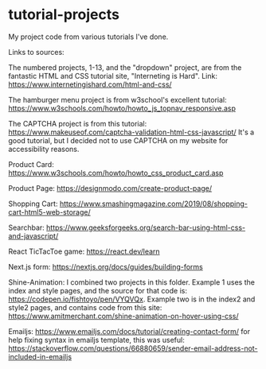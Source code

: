 # tutorial-projects
My project code from various tutorials I've done.

Links to sources:

The numbered projects, 1-13, and the "dropdown" project, are from the fantastic HTML and CSS tutorial site, "Interneting is Hard". Link: https://www.internetingishard.com/html-and-css/

The hamburger menu project is from w3school's excellent tutorial: https://www.w3schools.com/howto/howto_js_topnav_responsive.asp

The CAPTCHA project is from this tutorial: https://www.makeuseof.com/captcha-validation-html-css-javascript/
It's a good tutorial, but I decided not to use CAPTCHA on my website for accessibility reasons.

Product Card: https://www.w3schools.com/howto/howto_css_product_card.asp

Product Page: https://designmodo.com/create-product-page/

Shopping Cart: https://www.smashingmagazine.com/2019/08/shopping-cart-html5-web-storage/

Searchbar: https://www.geeksforgeeks.org/search-bar-using-html-css-and-javascript/

React TicTacToe game: https://react.dev/learn

Next.js form: https://nextjs.org/docs/guides/building-forms

Shine-Animation: I combined two projects in this folder. Example 1 uses the index and style pages, and the source for that code is: https://codepen.io/fishtoyo/pen/VYQVQx. Example two is in the index2 and style2 pages, and contains code from this site: https://www.amitmerchant.com/shine-animation-on-hover-using-css/

Emailjs: https://www.emailjs.com/docs/tutorial/creating-contact-form/ for help fixing syntax in emailjs template, this was useful: https://stackoverflow.com/questions/66880659/sender-email-address-not-included-in-emailjs
